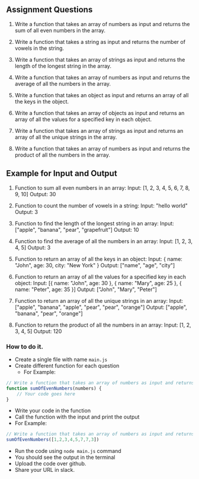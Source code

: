 
## Assignment Questions 

1. Write a function that takes an array of numbers as input and returns the sum of all even numbers in the array.

2. Write a function that takes a string as input and returns the number of vowels in the string.

3. Write a function that takes an array of strings as input and returns the length of the longest string in the array.

4. Write a function that takes an array of numbers as input and returns the average of all the numbers in the array.

5. Write a function that takes an object as input and returns an array of all the keys in the object.

6. Write a function that takes an array of objects as input and returns an array of all the values for a specified key in each object.

7. Write a function that takes an array of strings as input and returns an array of all the unique strings in the array.

8. Write a function that takes an array of numbers as input and returns the product of all the numbers in the array.

## Example for Input and Output

1. Function to sum all even numbers in an array:
Input: [1, 2, 3, 4, 5, 6, 7, 8, 9, 10]
Output: 30

2. Function to count the number of vowels in a string:
Input: "hello world"
Output: 3

3. Function to find the length of the longest string in an array:
Input: ["apple", "banana", "pear", "grapefruit"]
Output: 10

4. Function to find the average of all the numbers in an array:
Input: [1, 2, 3, 4, 5]
Output: 3

5. Function to return an array of all the keys in an object:
Input: { name: "John", age: 30, city: "New York" }
Output: ["name", "age", "city"]

6. Function to return an array of all the values for a specified key in each object:
Input: [{ name: "John", age: 30 }, { name: "Mary", age: 25 }, { name: "Peter", age: 35 }]
Output: ["John", "Mary", "Peter"]

7. Function to return an array of all the unique strings in an array:
Input: ["apple", "banana", "apple", "pear", "pear", "orange"]
Output: ["apple", "banana", "pear", "orange"]

8. Function to return the product of all the numbers in an array:
Input: [1, 2, 3, 4, 5]
Output: 120

### How to do it. 

- Create a single file with name `main.js`
- Create different function for each question
    - For Example:

```js
// Write a function that takes an array of numbers as input and returns the sum of all even numbers in the array.
function sumOfEvenNumbers(numbers) {
    // Your code goes here
}
```

- Write your code in the function
- Call the function with the input and print the output
- For Example:

```js
// Write a function that takes an array of numbers as input and returns the sum of all even numbers in the array.
sumOfEvenNumbers([1,2,3,4,5,7,7,3])
```

- Run the code using `node main.js` command
- You should see the output in the terminal
- Upload the code over github. 
- Share your URL in slack.

